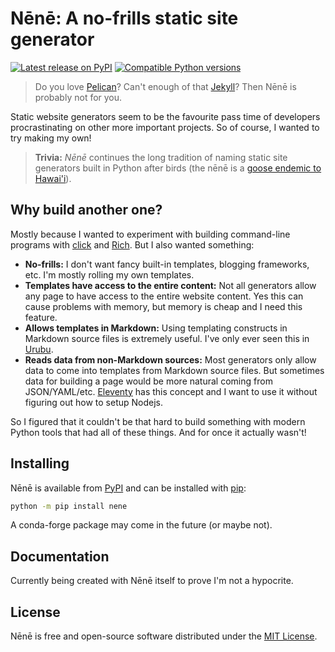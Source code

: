 # Nēnē: A no-frills static site generator

[![Latest release on PyPI](https://img.shields.io/pypi/v/nene.svg?style=flat-square)][pypi]
[![Compatible Python versions](https://img.shields.io/pypi/pyversions/nene.svg?style=flat-square)][pypi]

> Do you love <a href="https://github.com/getpelican">Pelican</a>?
> Can't enough of that <a href="https://jekyllrb.com/">Jekyll</a>?
> Then Nēnē is probably not for you.

Static website generators seem to be the favourite pass time of developers
procrastinating on other more important projects.
So of course, I wanted to try making my own!

> **Trivia:** *Nēnē* continues the long tradition of naming static site
> generators built in Python after birds (the nēnē is a
> [goose endemic to Hawai'i][nene-goose]).

## Why build another one?

Mostly because I wanted to experiment with building command-line programs with
[click][click] and [Rich][rich].
But I also wanted something:

* **No-frills:** I don't want fancy built-in templates, blogging frameworks,
  etc. I'm mostly rolling my own templates.
* **Templates have access to the entire content:** Not all generators allow any
  page to have access to the entire website content. Yes this can cause
  problems with memory, but memory is cheap and I need this feature.
* **Allows templates in Markdown:** Using templating constructs in Markdown
  source files is extremely useful. I've only ever seen this in [Urubu][urubu].
* **Reads data from non-Markdown sources:** Most generators only allow data to
  come into templates from Markdown source files. But sometimes data for
  building a page would be more natural coming from JSON/YAML/etc.
  [Eleventy][11ty] has this concept and I want to use it without figuring out
  how to setup Nodejs.

So I figured that it couldn't be that hard to build something with modern
Python tools that had all of these things.
And for once it actually wasn't!

## Installing

Nēnē is available from [PyPI][pypi] and can be installed with [pip][pip]:

```bash
python -m pip install nene
```

A conda-forge package may come in the future (or maybe not).

## Documentation

Currently being created with Nēnē itself to prove I'm not a hypocrite.

## License

Nēnē is free and open-source software distributed under the
[MIT License](LICENSE.txt).

[nene-goose]: https://www.nps.gov/havo/learn/nature/nene.htm
[click]: https://github.com/pallets/click/
[rich]: https://github.com/willmcgugan/rich/
[urubu]: https://github.com/jandecaluwe/urubu
[11ty]: https://github.com/11ty/eleventy
[pypi]: https://pypi.org/project/nene/
[pip]: https://github.com/pypa/pip
